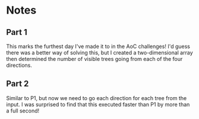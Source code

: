 # Notes

## Part 1

This marks the furthest day I've made it to in the AoC challenges! I'd guess there was a better way of solving this, but I created a two-dimensional array then determined the number of visible trees going from each of the four directions.

## Part 2

Similar to P1, but now we need to go each direction for each tree from the input. I was surprised to find that this executed faster than P1 by more than a full second!
